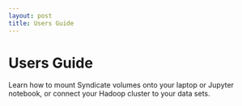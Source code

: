 ```yaml
---
layout: post
title: Users Guide
---
```


Users Guide
===========

Learn how to mount Syndicate volumes onto your laptop or Jupyter notebook, or connect your Hadoop cluster to your data sets.
